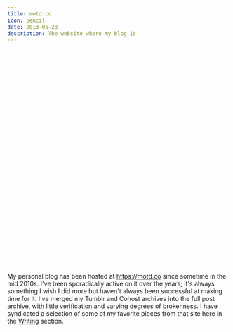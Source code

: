 ```yaml
---
title: motd.co
icon: pencil
date: 2013-06-28
description: The website where my blog is
---
```


<div class="iframely-embed"><div class="iframely-responsive" style="padding-bottom: 74.0143%; padding-top: 120px;"><a href="https://motd.co" data-iframely-url="//iframely.net/KeCqU0zf?theme=auto"></a></div></div><script async src="//iframely.net/embed.js"></script>

My personal blog has been hosted at https://motd.co since sometime in the mid 2010s. I've been sporadically active on it over the years; it's always something I wish I did more but haven't always been successful at making time for it. I've merged my Tumblr and Cohost archives into the full post archive, with little verification and varying degrees of brokenness. I have syndicated a selection of some of my favorite pieces from that site here in the [Writing](/writing) section.
